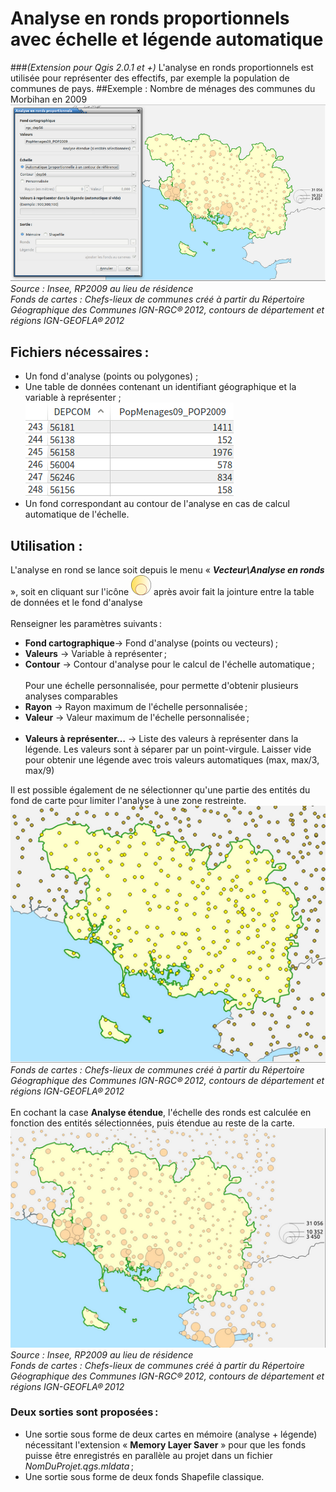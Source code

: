 Analyse en ronds proportionnels<br>avec échelle et légende automatique
===================

###_(Extension pour Qgis 2.0.1 et +)_
L'analyse en ronds proportionnels est utilisée pour représenter des effectifs, par exemple la population de communes de pays.
##Exemple : Nombre de ménages des communes du Morbihan en 2009
![](https://raw.githubusercontent.com/LCacheux68224/ImagesForDoc/master/ProportionalCircles/ProportionalCircles1.png)<br>
_Source : Insee, RP2009 au lieu de résidence_<br>
_Fonds de cartes : Chefs-lieux de communes créé à partir du Répertoire Géographique des Communes IGN-RGC® 2012, contours de département et régions IGN-GEOFLA® 2012_
## Fichiers nécessaires :
* Un fond d'analyse (points ou polygones) ;
* Une table de données contenant un identifiant géographique et la variable à représenter ;<br>![](https://raw.githubusercontent.com/LCacheux68224/ImagesForDoc/master/ProportionalCircles/Table.png)
* Un fond correspondant au contour de l'analyse en cas de calcul automatique de l'échelle.
 
## Utilisation :
L'analyse en rond se lance soit depuis le menu « **_Vecteur\Analyse en ronds_** »,
soit en cliquant sur l'icône 
![](https://raw.githubusercontent.com/LCacheux68224/ImagesForDoc/master/ProportionalCircles/iconRonds.png) après avoir fait la jointure entre la table de données et le fond d'analyse<br><br>
Renseigner les paramètres suivants :
* **Fond cartographique**-> Fond d'analyse (points ou vecteurs) ;
* **Valeurs** -> Variable à représenter ;
* **Contour** -> Contour d'analyse pour le calcul de l'échelle automatique ;<br><br>
Pour une échelle personnalisée, pour permette d'obtenir plusieurs analyses comparables
* **Rayon** -> Rayon maximum de l'échelle personnalisée ;
* **Valeur** -> Valeur maximum de l'échelle personnalisée ;<br><br>
* **Valeurs à représenter…** -> Liste des valeurs à représenter dans la légende. Les valeurs sont à séparer par un point-virgule. Laisser vide pour obtenir une légende avec trois valeurs automatiques (max, max/3, max/9)

Il est possible également de ne sélectionner qu'une partie des entités du fond de carte pour limiter l'analyse à une zone restreinte.<br>
![](https://raw.githubusercontent.com/LCacheux68224/ImagesForDoc/master/ProportionalCircles/ProportionalCircles2.png)<br>
_Fonds de cartes : Chefs-lieux de communes créé à partir du Répertoire Géographique des Communes IGN-RGC® 2012, contours de département et régions IGN-GEOFLA® 2012_<br><br>
En cochant la case **Analyse étendue**, l'échelle des ronds est calculée en fonction des entités sélectionnées, puis étendue au reste de la carte.<br>
![](https://raw.githubusercontent.com/LCacheux68224/ImagesForDoc/master/ProportionalCircles/ProportionalCircles3.png)<br>
_Source : Insee, RP2009 au lieu de résidence_<br>
_Fonds de cartes : Chefs-lieux de communes créé à partir du Répertoire Géographique des Communes IGN-RGC® 2012, contours de département et régions IGN-GEOFLA® 2012_

### Deux sorties sont proposées : 
* Une sortie sous forme de deux cartes en mémoire (analyse + légende) nécessitant l'extension « **Memory Layer Saver** » pour que les fonds puisse être enregistrés en parallèle au projet dans un fichier _NomDuProjet.qgs.mldata_ ;
* Une sortie sous forme de deux fonds Shapefile classique.
